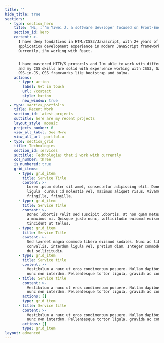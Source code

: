 ```yaml
---
title: ''
hide_title: true
sections:
  - type: section_hero
    title: 'Hi, I''m Yiwei J. a software developer focused on Front-End technologies'
    section_id: hero
    content: >-
      I have deep fondations in HTML/CSS3/Javascript, with 2+ years of web
      application development experience in modern JavaScript frameworks.
      Currently, i'm working with React. 


      I have mastered HTTP/S protocols and I'm able to work with different APIs
      and my CSS skills are solid with experience working with CSS3, Sass,
      CSS-in-JS, CSS frameworks like bootstrap and bulma.
    actions:
      - type: action
        label: Get in touch
        url: /contact
        style: button
        new_window: true
  - type: section_portfolio
    title: Recent Work
    section_id: latest-projects
    subtitle: here are my recent projects
    layout_style: mosaic
    projects_number: 6
    view_all_label: See More
    view_all_url: portfolio
  - type: section_grid
    title: Technologies
    section_id: services
    subtitle: Technologies that i work with currently
    col_number: three
    is_numbered: true
    grid_items:
      - type: grid_item
        title: Service Title
        content: >-
          Lorem ipsum dolor sit amet, consectetur adipiscing elit. Donec nisl
          ligula, cursus id molestie vel, maximus aliquet risus. Vivamus in nibh
          fringilla, fringilla.
      - type: grid_item
        title: Service Title
        content: >-
          Donec lobortis velit sed suscipit lobortis. Ut non quam metus. Nullam
          a maximus mi. Quisque justo nunc, sollicitudin euismod euismod at,
          tincidunt ut tellus.
      - type: grid_item
        title: Service Title
        content: >-
          Sed laoreet magna commodo libero euismod sodales. Nunc ac libero
          convallis, interdum ligula vel, pretium diam. Integer commodo sem at
          dui sollicitudin.
      - type: grid_item
        title: Service title
        content: >-
          Vestibulum a nunc ut eros condimentum posuere. Nullam dapibus quis
          nunc non interdum. Pellentesque tortor ligula, gravida ac commodo eu.
      - title: Service title
        content: >-
          Vestibulum a nunc ut eros condimentum posuere. Nullam dapibus quis
          nunc non interdum. Pellentesque tortor ligula, gravida ac commodo eu.
        actions: []
        type: grid_item
      - title: Service title
        content: >-
          Vestibulum a nunc ut eros condimentum posuere. Nullam dapibus quis
          nunc non interdum. Pellentesque tortor ligula, gravida ac commodo eu.
        actions: []
        type: grid_item
layout: advanced
---
```

